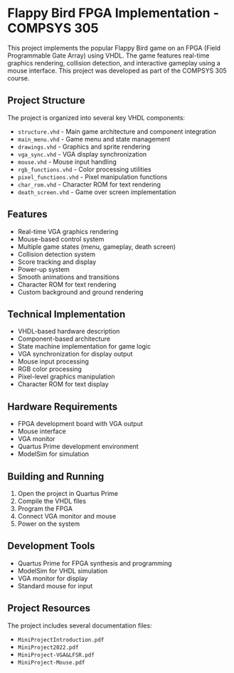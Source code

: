 # Flappy Bird FPGA Implementation - COMPSYS 305

This project implements the popular Flappy Bird game on an FPGA (Field Programmable Gate Array) using VHDL. The game features real-time graphics rendering, collision detection, and interactive gameplay using a mouse interface. This project was developed as part of the COMPSYS 305 course.

## Project Structure

The project is organized into several key VHDL components:

- `structure.vhd` - Main game architecture and component integration
- `main_menu.vhd` - Game menu and state management
- `drawings.vhd` - Graphics and sprite rendering
- `vga_sync.vhd` - VGA display synchronization
- `mouse.vhd` - Mouse input handling
- `rgb_functions.vhd` - Color processing utilities
- `pixel_functions.vhd` - Pixel manipulation functions
- `char_rom.vhd` - Character ROM for text rendering
- `death_screen.vhd` - Game over screen implementation

## Features

- Real-time VGA graphics rendering
- Mouse-based control system
- Multiple game states (menu, gameplay, death screen)
- Collision detection system
- Score tracking and display
- Power-up system
- Smooth animations and transitions
- Character ROM for text rendering
- Custom background and ground rendering

## Technical Implementation

- VHDL-based hardware description
- Component-based architecture
- State machine implementation for game logic
- VGA synchronization for display output
- Mouse input processing
- RGB color processing
- Pixel-level graphics manipulation
- Character ROM for text display

## Hardware Requirements

- FPGA development board with VGA output
- Mouse interface
- VGA monitor
- Quartus Prime development environment
- ModelSim for simulation

## Building and Running

1. Open the project in Quartus Prime
2. Compile the VHDL files
3. Program the FPGA
4. Connect VGA monitor and mouse
5. Power on the system

## Development Tools

- Quartus Prime for FPGA synthesis and programming
- ModelSim for VHDL simulation
- VGA monitor for display
- Standard mouse for input

## Project Resources

The project includes several documentation files:
- `MiniProjectIntroduction.pdf`
- `MiniProject2022.pdf`
- `MiniProject-VGA&LFSR.pdf`
- `MiniProject-Mouse.pdf`
